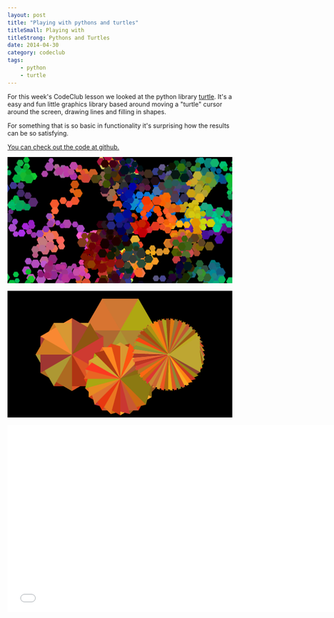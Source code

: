 ```yaml
---
layout: post
title: "Playing with pythons and turtles"
titleSmall: Playing with
titleStrong: Pythons and Turtles
date: 2014-04-30
category: codeclub
tags:
    - python
    - turtle
---
```

For this week's CodeClub lesson we looked at the python library [turtle](https://docs.python.org/3.4/library/turtle.html). It's a easy and fun little graphics library based around moving a "turtle" cursor around the screen, drawing lines and filling in shapes.

For something that is so basic in functionality it's surprising how the results can be so satisfying.

[You can check out the code at github.](https://github.com/lsjroberts/codeclub/tree/master/python/lesson01-02)

[![Python Turtle Screenshot 1](/images/blog/2014-04-30/turtle-1.png)](/images/blog/2014-04-30/turtle-1.png)

<!-- more -->

[![Python Turtle Screenshot 1](/images/blog/2014-04-30/turtle-2.png)](/images/blog/2014-04-30/turtle-2.png)

<iframe width="745" height="419" src="//www.youtube.com/embed/WC75-nAJylo" frameborder="0" allowfullscreen></iframe>